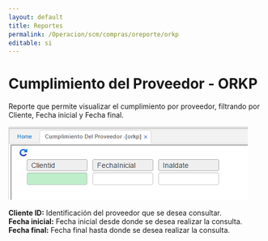 ```yaml
---
layout: default
title: Reportes
permalink: /Operacion/scm/compras/oreporte/orkp
editable: si
---
```


# Cumplimiento del Proveedor - ORKP

Reporte que permite visualizar el cumplimiento por proveedor, filtrando por Cliente, Fecha inicial y Fecha final.  

![](orkp1.png)

**Cliente ID:** Identificación del proveedor que se desea consultar.  
**Fecha inicial:** Fecha inicial desde donde se desea realizar la consulta.  
**Fecha final:** Fecha final hasta donde se desea realizar la consulta.  

